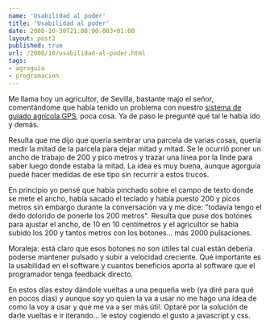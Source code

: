 ```yaml
---
name: 'Usabilidad al poder'
title: 'Usabilidad al poder'
date: 2008-10-30T21:08:00.003+01:00
layout: post2
published: true
url: /2008/10/usabilidad-al-poder.html
tags: 
- agroguía
- programacion
---
```


Me llama hoy un agricultor, de Sevilla, bastante majo el señor, comentándome que había tenido un problema con nuestro [sistema de guiado agrícola GPS](http://www.agroguia.es/blog/wordpress/gps-agricola/), poca cosa. Ya de paso le pregunté qué tal le había ido y demás.  
  
Resulta que me dijo que quería sembrar una parcela de varias cosas, quería medir la mitad de la parcela para dejar mitad y mitad. Se le ocurrió poner un ancho de trabajo de 200 y pico metros y trazar una línea por la linde para saber luego donde estaba la mitad. La idea es muy buena, aunque agorguía puede hacer medidas de ese tipo sin recurrir a estos trucos.  
  
En principio yo pensé que había pinchado sobre el campo de texto donde se mete el ancho, había sacado el teclado y había puesto 200 y picos metros sin embargo durante la conversación va y me dice: "todavía tengo el dedo dolorido de ponerle los 200 metros". Resulta que puse dos botones para ajustar el ancho, de 10 en 10 centímetros y el agricultor se había subido los 200 y tantos metros con los botones... más 2000 pulsaciones.  
  
Moraleja: está claro que esos botones no son útiles tal cual están debería poderse mantener pulsado y subir a velocidad creciente. Qué importante es la usabilidad en el software y cuantos beneficios aporta al software que el programador tenga feedback directo.  
  
En estos días estoy dándole vueltas a una pequeña web (ya diré para qué en pocos días) y aunque soy yo quien la va a usar no me hago una idea de como la voy a usar y que me va a ser más útil. Optaré por la solución de darle vueltas e ir iterando... le estoy cogiendo el gusto a javascript y css.